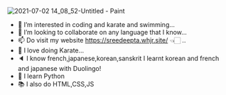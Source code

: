 ![2021-07-02 14_08_52-Untitled - Paint](https://user-images.githubusercontent.com/78677605/124342786-2bdf1a00-dbe4-11eb-8d44-e7ded5e3db85.png)

- 👀 I’m interested in coding and karate and swimming...
- 💞️ I’m looking to collaborate on any language that I know...
- 📫 Do visit my website https://sreedeepta.whjr.site/ 👈🏻 ..
- 🥋 I love doing Karate...
- 🔈  I know french,japanese,korean,sanskrit I learnt korean and french and japanese with Duolingo!
- 🐍 I learn Python
- 📚 I also do HTML,CSS,JS
                                                    
